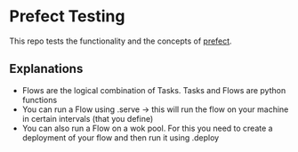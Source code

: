 # Prefect Testing

This repo tests the functionality and the concepts of [prefect](https://www.prefect.io/).

## Explanations
* Flows are the logical combination of Tasks. Tasks and Flows are python functions
* You can run a Flow using .serve -> this will run the flow on your machine in certain intervals (that you define)
* You can also run a Flow on a wok pool. For this you need to create a deployment of your flow and then run it using .deploy